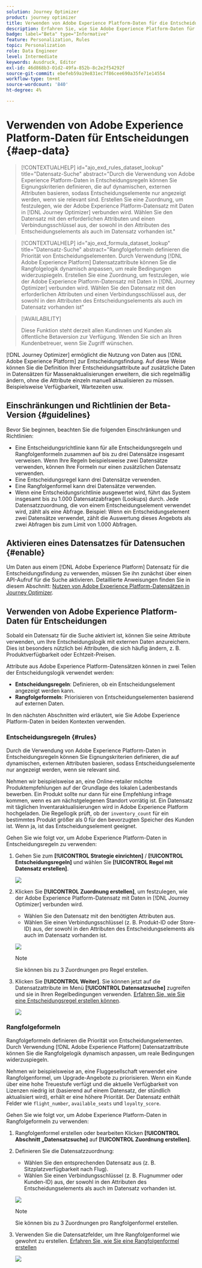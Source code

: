 ```yaml
---
solution: Journey Optimizer
product: journey optimizer
title: Verwenden von Adobe Experience Platform-Daten für die Entscheidungsfindung (Beta)
description: Erfahren Sie, wie Sie Adobe Experience Platform-Daten für die Entscheidungsfindung verwenden.
badge: label="Beta" type="Informative"
feature: Personalization, Rules
topic: Personalization
role: Data Engineer
level: Intermediate
keywords: Ausdruck, Editor
exl-id: 46d868b3-01d2-49fa-852b-8c2e2f54292f
source-git-commit: ebefeb59a19e831ec7f86cee690a35fe71e14554
workflow-type: tm+mt
source-wordcount: '840'
ht-degree: 4%

---
```


# Verwenden von Adobe Experience Platform-Daten für Entscheidungen {#aep-data}

>[!CONTEXTUALHELP]
>id="ajo_exd_rules_dataset_lookup"
>title="Datensatz-Suche"
>abstract="Durch die Verwendung von Adobe Experience Platform-Daten in Entscheidungsregeln können Sie Eignungskriterien definieren, die auf dynamischen, externen Attributen basieren, sodass Entscheidungselemente nur angezeigt werden, wenn sie relevant sind. Erstellen Sie eine Zuordnung, um festzulegen, wie der Adobe Experience Platform-Datensatz mit Daten in [!DNL Journey Optimizer] verbunden wird. Wählen Sie den Datensatz mit den erforderlichen Attributen und einen Verbindungsschlüssel aus, der sowohl in den Attributen des Entscheidungselements als auch im Datensatz vorhanden ist."

>[!CONTEXTUALHELP]
>id="ajo_exd_formula_dataset_lookup"
>title="Datensatz-Suche"
>abstract="Rangfolgeformeln definieren die Priorität von Entscheidungselementen. Durch Verwendung [!DNL Adobe Experience Platform] Datensatzattribute können Sie die Rangfolgelogik dynamisch anpassen, um reale Bedingungen widerzuspiegeln. Erstellen Sie eine Zuordnung, um festzulegen, wie der Adobe Experience Platform-Datensatz mit Daten in [!DNL Journey Optimizer] verbunden wird. Wählen Sie den Datensatz mit den erforderlichen Attributen und einen Verbindungsschlüssel aus, der sowohl in den Attributen des Entscheidungselements als auch im Datensatz vorhanden ist"

>[!AVAILABILITY]
>
>Diese Funktion steht derzeit allen Kundinnen und Kunden als öffentliche Betaversion zur Verfügung. Wenden Sie sich an Ihren Kundenbetreuer, wenn Sie Zugriff wünschen.

[!DNL Journey Optimizer] ermöglicht die Nutzung von Daten aus [!DNL Adobe Experience Platform] zur Entscheidungsfindung. Auf diese Weise können Sie die Definition Ihrer Entscheidungsattribute auf zusätzliche Daten in Datensätzen für Massenaktualisierungen erweitern, die sich regelmäßig ändern, ohne die Attribute einzeln manuell aktualisieren zu müssen. Beispielsweise Verfügbarkeit, Wartezeiten usw.

## Einschränkungen und Richtlinien der Beta-Version {#guidelines}

Bevor Sie beginnen, beachten Sie die folgenden Einschränkungen und Richtlinien:

* Eine Entscheidungsrichtlinie kann für alle Entscheidungsregeln und Rangfolgenformeln zusammen auf bis zu drei Datensätze insgesamt verweisen. Wenn Ihre Regeln beispielsweise zwei Datensätze verwenden, können Ihre Formeln nur einen zusätzlichen Datensatz verwenden.
* Eine Entscheidungsregel kann drei Datensätze verwenden.
* Eine Rangfolgenformel kann drei Datensätze verwenden.
* Wenn eine Entscheidungsrichtlinie ausgewertet wird, führt das System insgesamt bis zu 1.000 Datensatzabfragen (Lookups) durch. Jede Datensatzzuordnung, die von einem Entscheidungselement verwendet wird, zählt als eine Abfrage. Beispiel: Wenn ein Entscheidungselement zwei Datensätze verwendet, zählt die Auswertung dieses Angebots als zwei Abfragen bis zum Limit von 1.000 Abfragen.

## Aktivieren eines Datensatzes für Datensuchen {#enable}

Um Daten aus einem [!DNL Adobe Experience Platform] Datensatz für die Entscheidungsfindung zu verwenden, müssen Sie ihn zunächst über einen API-Aufruf für die Suche aktivieren. Detaillierte Anweisungen finden Sie in diesem Abschnitt: [Nutzen von Adobe Experience Platform-Datensätzen in Journey Optimizer](../data/lookup-aep-data.md).

## Verwenden von Adobe Experience Platform-Daten für Entscheidungen

Sobald ein Datensatz für die Suche aktiviert ist, können Sie seine Attribute verwenden, um Ihre Entscheidungslogik mit externen Daten anzureichern. Dies ist besonders nützlich bei Attributen, die sich häufig ändern, z. B. Produktverfügbarkeit oder Echtzeit-Preisen.

Attribute aus Adobe Experience Platform-Datensätzen können in zwei Teilen der Entscheidungslogik verwendet werden:

* **Entscheidungsregeln**: Definieren, ob ein Entscheidungselement angezeigt werden kann.
* **Rangfolgeformeln**: Priorisieren von Entscheidungselementen basierend auf externen Daten.

In den nächsten Abschnitten wird erläutert, wie Sie Adobe Experience Platform-Daten in beiden Kontexten verwenden.

### Entscheidungsregeln {#rules}

Durch die Verwendung von Adobe Experience Platform-Daten in Entscheidungsregeln können Sie Eignungskriterien definieren, die auf dynamischen, externen Attributen basieren, sodass Entscheidungselemente nur angezeigt werden, wenn sie relevant sind.

Nehmen wir beispielsweise an, eine Online-retailer möchte Produktempfehlungen auf der Grundlage des lokalen Ladenbestands bewerben. Ein Produkt sollte nur dann für eine Empfehlung infrage kommen, wenn es am nächstgelegenen Standort vorrätig ist. Ein Datensatz mit täglichen Inventaraktualisierungen wird in Adobe Experience Platform hochgeladen. Die Regellogik prüft, ob der `inventory_count` für ein bestimmtes Produkt größer als 0 für den bevorzugten Speicher des Kunden ist. Wenn ja, ist das Entscheidungselement geeignet.

Gehen Sie wie folgt vor, um Adobe Experience Platform-Daten in Entscheidungsregeln zu verwenden:

1. Gehen Sie zum **[!UICONTROL Strategie einrichten]** / **[!UICONTROL Entscheidungsregeln]** und wählen Sie **[!UICONTROL Regel mit Datensatz erstellen]**.

   ![](assets/exd-lookup-rule.png)

1. Klicken Sie **[!UICONTROL Zuordnung erstellen]**, um festzulegen, wie der Adobe Experience Platform-Datensatz mit Daten in [!DNL Journey Optimizer] verbunden wird.

   * Wählen Sie den Datensatz mit den benötigten Attributen aus.
   * Wählen Sie einen Verbindungsschlüssel (z. B. Produkt-ID oder Store-ID) aus, der sowohl in den Attributen des Entscheidungselements als auch im Datensatz vorhanden ist.

   ![](assets/exd-lookup-mapping.png)

   >[!NOTE]
   >
   >Sie können bis zu 3 Zuordnungen pro Regel erstellen.

1. Klicken Sie **[!UICONTROL Weiter]**. Sie können jetzt auf die Datensatzattribute im Menü **[!UICONTROL Datensatzsuche]** zugreifen und sie in Ihren Regelbedingungen verwenden. [Erfahren Sie, wie Sie eine Entscheidungsregel erstellen können](../experience-decisioning/rules.md#create).

   ![](assets/exd-lookup-menu.png)

### Rangfolgeformeln

Rangfolgeformeln definieren die Priorität von Entscheidungselementen. Durch Verwendung [!DNL Adobe Experience Platform] Datensatzattribute können Sie die Rangfolgelogik dynamisch anpassen, um reale Bedingungen widerzuspiegeln.

Nehmen wir beispielsweise an, eine Fluggesellschaft verwendet eine Rangfolgenformel, um Upgrade-Angebote zu priorisieren. Wenn ein Kunde über eine hohe Treuestufe verfügt und die aktuelle Verfügbarkeit von Lizenzen niedrig ist (basierend auf einem Datensatz, der stündlich aktualisiert wird), erhält er eine höhere Priorität. Der Datensatz enthält Felder wie `flight_number`, `available_seats` und `loyalty_score`.

Gehen Sie wie folgt vor, um Adobe Experience Platform-Daten in Rangfolgeformeln zu verwenden:

1. Rangfolgenformel erstellen oder bearbeiten Klicken **[!UICONTROL Abschnitt „Datensatzsuche]** auf **[!UICONTROL Zuordnung erstellen]**.

1. Definieren Sie die Datensatzzuordnung:

   * Wählen Sie den entsprechenden Datensatz aus (z. B. Sitzplatzverfügbarkeit nach Flug).
   * Wählen Sie einen Verbindungsschlüssel (z. B. Flugnummer oder Kunden-ID) aus, der sowohl in den Attributen des Entscheidungselements als auch im Datensatz vorhanden ist.

   ![](assets/exd-lookup-formula-mapping.png)

   >[!NOTE]
   >
   >Sie können bis zu 3 Zuordnungen pro Rangfolgenformel erstellen.

1. Verwenden Sie die Datensatzfelder, um Ihre Rangfolgenformel wie gewohnt zu erstellen. [Erfahren Sie, wie Sie eine Rangfolgenformel erstellen](../experience-decisioning/exd-ranking-formulas.md#create-ranking-formula)

   ![](assets/exd-lookup-formula-criteria.png)
